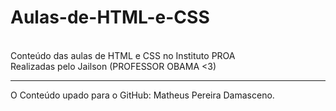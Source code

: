 # Aulas-de-HTML-e-CSS
<br>
Conteúdo das aulas de HTML e CSS no Instituto PROA
<br>
Realizadas pelo Jailson (PROFESSOR OBAMA <3)
<hr>
O Conteúdo upado para o GitHub: Matheus Pereira Damasceno. 
